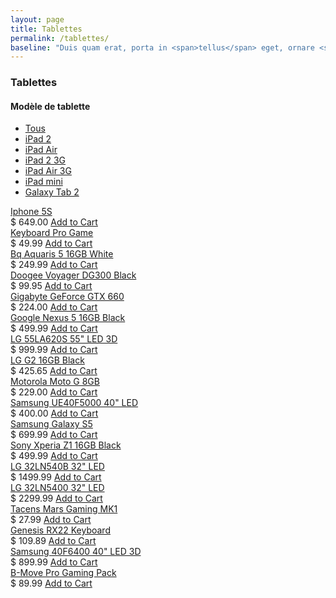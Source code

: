 ```yaml
---
layout: page
title: Tablettes
permalink: /tablettes/
baseline: "Duis quam erat, porta in <span>tellus</span> eget, ornare <span>hendrerit</span> nulla.<br>Quisque <span>pretium</span> enim quis justo <span>vehicula</span> congue."
---
```


<div class="container">
    <div class="row">
        <div class="col-md-3 hidden-sm hidden-xs">
          <div class="ec-filters-menu">
            <h3 class="section-title no-margin-top">Tablettes</h3>
            <h4>Modèle de tablette</h4>
            <ul>
              <li><a href="javascript:void(0);" class="filter" data-filter="all">Tous</a></li>
              <li><a href="javascript:void(0);" class="filter" data-filter=".category-smartphone">iPad 2</a></li>
              <li><a href="javascript:void(0);" class="filter" data-filter=".category-tv">iPad Air</a></li>
              <li><a href="javascript:void(0);" class="filter" data-filter=".category-keyboard">iPad 2 3G</a></li>
              <li><a href="javascript:void(0);" class="filter" data-filter=".category-graphic">iPad Air 3G</a></li>
              <li><a href="javascript:void(0);" class="filter" data-filter=".category-graphic">iPad mini</a></li>
              <li><a href="javascript:void(0);" class="filter" data-filter=".category-graphic">Galaxy Tab 2</a></li>
            </ul>
          </div>
        </div>
        <div class="col-md-9">
            <div class="row" id="Container">
                <div class="col-sm-4 mix category-smartphone" data-price="64900" data-date="20130521" data-popularity="3">
                    <div class="ec-box">
                        <div class="ec-box-header"><a href="#">Iphone 5S</a></div>
                        <a href="#"><img src="{{ 'img/demo/e_img01.jpg' | prepend: site.baseurl }}" alt=""></a>
                        <div class="ec-box-footer">
                            <span class="label label-primary">$ 649.00</span>
                            <a href="#" class="btn btn-ar btn-success btn-sm pull-right"><i class="fa fa-shopping-cart"></i> Add to Cart</a>
                        </div>
                    </div>
                </div>
                <div class="col-sm-4 mix category-keyboard" data-price="4999" data-date="20130421" data-popularity="8">
                    <div class="ec-box">
                        <div class="ec-box-header"><a href="#">Keyboard Pro Game</a></div>
                        <a href="#"><img src="{{ 'img/demo/e_img02.jpg' | prepend: site.baseurl }}" alt=""></a>
                        <div class="ec-box-footer">
                            <span class="label label-primary">$ 49.99</span>
                            <a href="#" class="btn btn-ar btn-success btn-sm pull-right"><i class="fa fa-shopping-cart"></i> Add to Cart</a>
                        </div>
                    </div>
                </div>
                <div class="col-sm-4 mix category-smartphone" data-price="24999" data-date="20121409" data-popularity="7">
                    <div class="ec-box">
                        <div class="ec-box-header"><a href="#">Bq Aquaris 5 16GB White</a></div>
                        <a href="#"><img src="{{ 'img/demo/e_img03.jpg' | prepend: site.baseurl }}" alt=""></a>
                        <div class="ec-box-footer">
                            <span class="label label-primary">$ 249.99</span>
                            <a href="#" class="btn btn-ar btn-success btn-sm pull-right"><i class="fa fa-shopping-cart"></i> Add to Cart</a>
                        </div>
                    </div>
                </div>
                <div class="col-sm-4 mix category-smartphone" data-price="9995" data-date="20130521" data-popularity="10">
                    <div class="ec-box">
                        <div class="ec-box-header"><a href="#">Doogee Voyager DG300 Black</a></div>
                        <a href="#"><img src="{{ 'img/demo/e_img04.jpg' | prepend: site.baseurl }}" alt=""></a>
                        <div class="ec-box-footer">
                            <span class="label label-primary">$ 99.95</span>
                            <a href="#" class="btn btn-ar btn-success btn-sm pull-right"><i class="fa fa-shopping-cart"></i> Add to Cart</a>
                        </div>
                    </div>
                </div>
                <div class="col-sm-4 mix category-graphic" data-price="22400" data-date="20111225" data-popularity="9">
                    <div class="ec-box">
                        <div class="ec-box-header"><a href="#">Gigabyte GeForce GTX 660</a></div>
                        <a href="#"><img src="{{ 'img/demo/e_img05.jpg' | prepend: site.baseurl }}" alt=""></a>
                        <div class="ec-box-footer">
                            <span class="label label-primary">$ 224.00</span>
                            <a href="#" class="btn btn-ar btn-success btn-sm pull-right"><i class="fa fa-shopping-cart"></i> Add to Cart</a>
                        </div>
                    </div>
                </div>
                <div class="col-sm-4 mix category-smartphone" data-price="49999" data-date="20140102" data-popularity="12">
                    <div class="ec-box">
                        <div class="ec-box-header"><a href="#">Google Nexus 5 16GB Black</a></div>
                        <a href="#"><img src="{{ 'img/demo/e_img06.jpg' | prepend: site.baseurl }}" alt=""></a>
                        <div class="ec-box-footer">
                            <span class="label label-primary">$ 499.99</span>
                            <a href="#" class="btn btn-ar btn-success btn-sm pull-right"><i class="fa fa-shopping-cart"></i> Add to Cart</a>
                        </div>
                    </div>
                </div>
                <div class="col-sm-4 mix category-tv" data-price="99999" data-date="20121124" data-popularity="5">
                    <div class="ec-box">
                        <div class="ec-box-header"><a href="#">LG 55LA620S 55" LED 3D</a></div>
                        <a href="#"><img src="{{ 'img/demo/e_img07.jpg' | prepend: site.baseurl }}" alt=""></a>
                        <div class="ec-box-footer">
                            <span class="label label-primary">$ 999.99</span>
                            <a href="#" class="btn btn-ar btn-success btn-sm pull-right"><i class="fa fa-shopping-cart"></i> Add to Cart</a>
                        </div>
                    </div>
                </div>
                <div class="col-sm-4 mix category-smartphone" data-price="42565" data-date="20100907" data-popularity="15">
                    <div class="ec-box">
                        <div class="ec-box-header"><a href="#">LG G2 16GB Black</a></div>
                        <a href="#"><img src="{{ 'img/demo/e_img08.jpg' | prepend: site.baseurl }}" alt=""></a>
                        <div class="ec-box-footer">
                            <span class="label label-primary">$ 425.65</span>
                            <a href="#" class="btn btn-ar btn-success btn-sm pull-right"><i class="fa fa-shopping-cart"></i> Add to Cart</a>
                        </div>
                    </div>
                </div>
                <div class="col-sm-4 mix category-smartphone" data-price="22900" data-date="20140831" data-popularity="8">
                    <div class="ec-box">
                        <div class="ec-box-header"><a href="#">Motorola Moto G 8GB</a></div>
                        <a href="#"><img src="{{ 'img/demo/e_img09.jpg' | prepend: site.baseurl }}" alt=""></a>
                        <div class="ec-box-footer">
                            <span class="label label-primary">$ 229.00</span>
                            <a href="#" class="btn btn-ar btn-success btn-sm pull-right"><i class="fa fa-shopping-cart"></i> Add to Cart</a>
                        </div>
                    </div>
                </div>
                <div class="col-sm-4 mix category-tv" data-price="40000" data-date="20140415" data-popularity="9">
                    <div class="ec-box">
                        <div class="ec-box-header"><a href="#">Samsung UE40F5000 40" LED</a></div>
                        <a href="#"><img src="{{ 'img/demo/e_img10.jpg' | prepend: site.baseurl }}" alt=""></a>
                        <div class="ec-box-footer">
                            <span class="label label-primary">$ 400.00</span>
                            <a href="#" class="btn btn-ar btn-success btn-sm pull-right"><i class="fa fa-shopping-cart"></i> Add to Cart</a>
                        </div>
                    </div>
                </div>
                <div class="col-sm-4 mix category-smartphone" data-price="69999" data-date="20140309" data-popularity="10">
                    <div class="ec-box">
                        <div class="ec-box-header"><a href="#">Samsung Galaxy S5</a></div>
                        <a href="#"><img src="{{ 'img/demo/e_img11.jpg' | prepend: site.baseurl }}" alt=""></a>
                        <div class="ec-box-footer">
                            <span class="label label-primary">$ 699.99</span>
                            <a href="#" class="btn btn-ar btn-success btn-sm pull-right"><i class="fa fa-shopping-cart"></i> Add to Cart</a>
                        </div>
                    </div>
                </div>
                <div class="col-sm-4 mix category-smartphone" data-price="49999" data-date="20140515" data-popularity="9">
                    <div class="ec-box">
                        <div class="ec-box-header"><a href="#">Sony Xperia Z1 16GB Black</a></div>
                        <a href="#"><img src="{{ 'img/demo/e_img12.jpg' | prepend: site.baseurl }}" alt=""></a>
                        <div class="ec-box-footer">
                            <span class="label label-primary">$ 499.99</span>
                            <a href="#" class="btn btn-ar btn-success btn-sm pull-right"><i class="fa fa-shopping-cart"></i> Add to Cart</a>
                        </div>
                    </div>
                </div>
                <div class="col-sm-4 mix category-tv" data-price="149999" data-date="20120710" data-popularity="17">
                    <div class="ec-box">
                        <div class="ec-box-header"><a href="#">LG 32LN540B 32" LED</a></div>
                        <a href="#"><img src="{{ 'img/demo/e_img13.jpg' | prepend: site.baseurl }}" alt=""></a>
                        <div class="ec-box-footer">
                            <span class="label label-primary">$ 1499.99</span>
                            <a href="#" class="btn btn-ar btn-success btn-sm pull-right"><i class="fa fa-shopping-cart"></i> Add to Cart</a>
                        </div>
                    </div>
                </div>
                <div class="col-sm-4 mix category-tv" data-price="229999" data-date="20140810" data-popularity="57">
                    <div class="ec-box">
                        <div class="ec-box-header"><a href="#">LG 32LN5400 32" LED</a></div>
                        <a href="#"><img src="{{ 'img/demo/e_img14.jpg' | prepend: site.baseurl }}" alt=""></a>
                        <div class="ec-box-footer">
                            <span class="label label-primary">$ 2299.99</span>
                            <a href="#" class="btn btn-ar btn-success btn-sm pull-right"><i class="fa fa-shopping-cart"></i> Add to Cart</a>
                        </div>
                    </div>
                </div>
                <div class="col-sm-4 mix category-keyboard" data-price="2799" data-date="20140610" data-popularity="11">
                    <div class="ec-box">
                        <div class="ec-box-header"><a href="#">Tacens Mars Gaming MK1</a></div>
                        <a href="#"><img src="{{ 'img/demo/e_img15.jpg' | prepend: site.baseurl }}" alt=""></a>
                        <div class="ec-box-footer">
                            <span class="label label-primary">$ 27.99</span>
                            <a href="#" class="btn btn-ar btn-success btn-sm pull-right"><i class="fa fa-shopping-cart"></i> Add to Cart</a>
                        </div>
                    </div>
                </div>
                <div class="col-sm-4 mix category-keyboard" data-price="10989" data-date="20140610" data-popularity="14">
                    <div class="ec-box">
                        <div class="ec-box-header"><a href="#">Genesis RX22 Keyboard </a></div>
                        <a href="#"><img src="{{ 'img/demo/e_img16.jpg' | prepend: site.baseurl }}" alt=""></a>
                        <div class="ec-box-footer">
                            <span class="label label-primary">$ 109.89</span>
                            <a href="#" class="btn btn-ar btn-success btn-sm pull-right"><i class="fa fa-shopping-cart"></i> Add to Cart</a>
                        </div>
                    </div>
                </div>
                <div class="col-sm-4 mix category-tv" data-price="89999" data-date="20140110" data-popularity="7">
                    <div class="ec-box">
                        <div class="ec-box-header"><a href="#">Samsung 40F6400 40" LED 3D</a></div>
                        <a href="#"><img src="{{ 'img/demo/e_img17.jpg' | prepend: site.baseurl }}" alt=""></a>
                        <div class="ec-box-footer">
                            <span class="label label-primary">$ 899.99</span>
                            <a href="#" class="btn btn-ar btn-success btn-sm pull-right"><i class="fa fa-shopping-cart"></i> Add to Cart</a>
                        </div>
                    </div>
                </div>
                <div class="col-sm-4 mix category-keyboard" data-price="8999" data-date="20100321" data-popularity="12">
                    <div class="ec-box">
                        <div class="ec-box-header"><a href="#">B-Move Pro Gaming Pack</a></div>
                        <a href="#"><img src="{{ 'img/demo/e_img18.jpg' | prepend: site.baseurl }}" alt=""></a>
                        <div class="ec-box-footer">
                            <span class="label label-primary">$ 89.99</span>
                            <a href="#" class="btn btn-ar btn-success btn-sm pull-right"><i class="fa fa-shopping-cart"></i> Add to Cart</a>
                        </div>
                    </div>
                </div>
            </div>
        </div>
    </div>
</div> <!-- container -->
